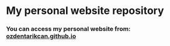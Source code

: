 # My personal website repository
### You can access my personal website from: [ozdentarikcan.github.io](https://ozdentarikcan.github.io)
